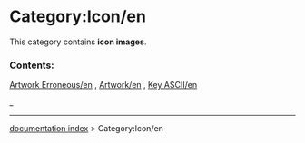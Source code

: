 # Category:Icon/en
This category contains **icon images**.

### Contents:

[Artwork Erroneous/en](Artwork_Erroneous/en.md) , [Artwork/en](Artwork/en.md) , [Key ASCII/en](Key_ASCII/en.md)

_

---
[documentation index](../README.md) > Category:Icon/en
